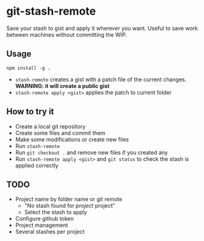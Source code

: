 # git-stash-remote

Save your stash to gist and apply it wherever you want. Useful to save work between machines without committing the WIP.

## Usage

`npm install -g .`

- `stash-remote` creates a gist with a patch file of the current changes. **WARNING: it will create a public gist**
- `stash-remote apply <gist>` applies the patch to current folder

## How to try it

- Create a local git repository
- Create some files and commit them
- Make some modifications or create new files
- Run `stash-remote`
- Run `git checkout .` and remove new files if you created any
- Run `stash-remote apply <gist>` and `git status` to check the stash is applied correctly

## TODO

- Project name by folder name or git remote
  - "No stash found for _project_ project"
  - Select the stash to apply
- Configure github token
- Project management
- Several stashes per project

